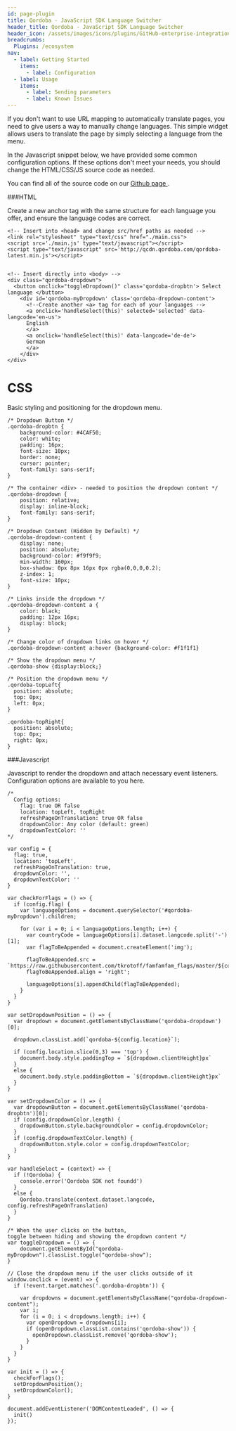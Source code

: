 ```yaml
---
id: page-plugin
title: Qordoba - JavaScript SDK Language Switcher
header_title: Qordoba - JavaScript SDK Language Switcher
header_icon: /assets/images/icons/plugins/GitHub-enterprise-integration.png
breadcrumbs:
  Plugins: /ecosystem
nav:
  - label: Getting Started
    items:
      - label: Configuration
  - label: Usage
    items:
      - label: Sending parameters
      - label: Known Issues
---
```

If you don't want to use URL mapping to automatically translate pages, you need to give users a way to manually change languages. This simple widget allows users to translate the page by simply selecting a language from the menu. 

In the Javascript snippet below, we have provided some common configuration options. If these options don't meet your needs, you should change the HTML/CSS/JS source code as needed.

You can find all of the source code on our <a href='https://github.com/Qordobacode/language-switcher-js-sdk/tree/master'> Github page </a>.

###HTML

Create a new anchor tag with the same structure for each language you offer, and ensure the language codes are correct.

```
<!-- Insert into <head> and change src/href paths as needed -->
<link rel="stylesheet" type="text/css" href="./main.css">
<script src='./main.js' type="text/javascript"></script>
<script type="text/javascript" src='http://qcdn.qordoba.com/qordoba-latest.min.js'></script>


<!-- Insert directly into <body> -->
<div class="qordoba-dropdown">
  <button onclick="toggleDropdown()" class='qordoba-dropbtn'> Select language </button>
    <div id='qordoba-myDropdown' class='qordoba-dropdown-content'>
      <!--Create another <a> tag for each of your languages -->
      <a onclick='handleSelect(this)' selected='selected' data-langcode='en-us'>
      English
      </a>
      <a onclick='handleSelect(this)' data-langcode='de-de'>
      German
      </a>
    </div>
</div>
```

# CSS

Basic styling and positioning for the dropdown menu. 

```
/* Dropdown Button */
.qordoba-dropbtn {
    background-color: #4CAF50;
    color: white;
    padding: 16px;
    font-size: 10px;
    border: none;
    cursor: pointer;
    font-family: sans-serif;
}

/* The container <div> - needed to position the dropdown content */
.qordoba-dropdown {
    position: relative;
    display: inline-block;
    font-family: sans-serif;
}

/* Dropdown Content (Hidden by Default) */
.qordoba-dropdown-content {
    display: none;
    position: absolute;
    background-color: #f9f9f9;
    min-width: 160px;
    box-shadow: 0px 8px 16px 0px rgba(0,0,0,0.2);
    z-index: 1;
    font-size: 10px;
}

/* Links inside the dropdown */
.qordoba-dropdown-content a {
    color: black;
    padding: 12px 16px;
    display: block;
}

/* Change color of dropdown links on hover */
.qordoba-dropdown-content a:hover {background-color: #f1f1f1}

/* Show the dropdown menu */
.qordoba-show {display:block;}

/* Position the dropdown menu */
.qordoba-topLeft{ 
  position: absolute;
  top: 0px;
  left: 0px;
} 

.qordoba-topRight{ 
  position: absolute;
  top: 0px;
  right: 0px;
}
```

###Javascript

Javascript to render the dropdown and attach necessary event listeners. Configuration options are available to you here.

```
/*
  Config options:
    flag: true OR false
    location: topLeft, topRight
    refreshPageOnTranslation: true OR false
    dropdownColor: Any color (default: green)
    dropdownTextColor: ''
*/

var config = {
  flag: true,
  location: 'topLeft',
  refreshPageOnTranslation: true,
  dropdownColor: '',
  dropdownTextColor: ''
}

var checkForFlags = () => {
  if (config.flag) {
    var languageOptions = document.querySelector('#qordoba-myDropdown').children;

    for (var i = 0; i < languageOptions.length; i++) {
      var countryCode = languageOptions[i].dataset.langcode.split('-')[1];
      var flagToBeAppended = document.createElement('img');

      flagToBeAppended.src = `https://raw.githubusercontent.com/tkrotoff/famfamfam_flags/master/${countryCode}.png`;
      flagToBeAppended.align = 'right';

      languageOptions[i].appendChild(flagToBeAppended);
    }
  }
}

var setDropdownPosition = () => {
  var dropdown = document.getElementsByClassName('qordoba-dropdown')[0];

  dropdown.classList.add(`qordoba-${config.location}`);

  if (config.location.slice(0,3) === 'top') {
    document.body.style.paddingTop = `${dropdown.clientHeight}px`
  }
  else {
    document.body.style.paddingBottom = `${dropdown.clientHeight}px`
  }
}

var setDropdownColor = () => {
  var dropdownButton = document.getElementsByClassName('qordoba-dropbtn')[0];
  if (config.dropdownColor.length) {
    dropdownButton.style.backgroundColor = config.dropdownColor;
  }
  if (config.dropdownTextColor.length) {
    dropdownButton.style.color = config.dropdownTextColor;
  }
}

var handleSelect = (context) => {
  if (!Qordoba) {
    console.error('Qordoba SDK not foundd')
  }
  else {
    Qordoba.translate(context.dataset.langcode, config.refreshPageOnTranslation)
  }
}

/* When the user clicks on the button, 
toggle between hiding and showing the dropdown content */
var toggleDropdown = () => {
    document.getElementById("qordoba-myDropdown").classList.toggle("qordoba-show");
}

// Close the dropdown menu if the user clicks outside of it
window.onclick = (event) => {
  if (!event.target.matches('.qordoba-dropbtn')) {

    var dropdowns = document.getElementsByClassName("qordoba-dropdown-content");
    var i;
    for (i = 0; i < dropdowns.length; i++) {
      var openDropdown = dropdowns[i];
      if (openDropdown.classList.contains('qordoba-show')) {
        openDropdown.classList.remove('qordoba-show');
      }
    }
  }
}

var init = () => {
  checkForFlags();
  setDropdownPosition();
  setDropdownColor();
}

document.addEventListener('DOMContentLoaded', () => {
  init()
});
```
